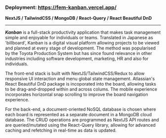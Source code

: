 ### Deployment: https://fem-kanban.vercel.app/ ###

**NextJS / TailwindCSS / MongoDB / React-Query / React Beautiful DnD**

----

***Kanban*** is a full-stack productivity application that makes task management simple and enjoyable for individuals or teams. Translated in Japanese as 'billboard', Kanban is a digital visual platform allowing projects to be viewed and planned at every stage of development. The method was popularised by the Toyota Production System but has since found relevance in other industries including software development, marketing, HR and also for individuals.

The front-end stack is built with NextJS/TailwindCSS/Redux to allow responsive UI interaction and menu global state management. Atlassian's React Beautiful DnD package is incoporated into the board, allowing tasks to be drag-and-dropped within and across colums. The mobile experience incorporates horizontal snap scrolling to improve the board navigation experience.

For the back-end, a document-oriented NoSQL database is chosen where each board is represented as a separate document in a MongoDB cloud database. The CRUD operations are programmed as NextJS API routes and are queried/mutated using the React-Query library, allowing for advanced caching and refetching in real-time as data is updated.